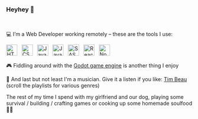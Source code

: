 ### Heyhey 👋
<br>

💻 I’m a Web Developer working remotely – these are the tools I use:

<a href="https://html.spec.whatwg.org/dev/"><img src="https://timschilling.net/github-readme-logos/html5.svg" alt="HTML5" width="30" height="30"></a> &nbsp; 
<a href="https://www.w3.org/Style/CSS/"><img src="https://timschilling.net/github-readme-logos/css3.svg" alt="CSS3" width="30" height="30"></a> &nbsp; 
<a href="https://262.ecma-international.org/12.0/"><img src="https://timschilling.net/github-readme-logos/javascript.svg" alt="JavaScript" width="30" height="30"></a> &nbsp;
<a href="https://www.typescriptlang.org/"><img src="https://timschilling.net/github-readme-logos/typescript.svg" alt="JavaScript" width="30" height="30"></a> &nbsp;
<a href="https://sass-lang.com/"><img src="https://timschilling.net/github-readme-logos/sass.svg" alt="SASS" width="30" height="30"></a> &nbsp; 
<a href="https://reactjs.org/"><img src="https://timschilling.net/github-readme-logos/react.svg" alt="React" width="30" height="30"></a> &nbsp; 
<a href="https://nodejs.org/"><img src="https://timschilling.net/github-readme-logos/nodedotjs.svg" alt="Node.js" width="30" height="30"></a> &nbsp;

🎮 Fiddling around with the [Godot game engine](https://godotengine.org/) is another thing I enjoy

🎹 And last but not least I'm a musician. Give it a listen if you like: [Tim Beau](https://soundcloud.com/timbeau/sets) (scroll the playlists for various genres)

The rest of my time I spend with my girlfriend and our dog, playing some survival / building / crafting games or cooking up some homemade soulfood 🍔😋
